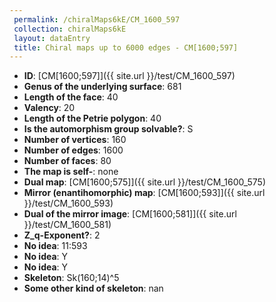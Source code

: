 ```yaml
--- 
 permalink: /chiralMaps6kE/CM_1600_597 
 collection: chiralMaps6kE
 layout: dataEntry
 title: Chiral maps up to 6000 edges - CM[1600;597]
---
```


- **ID**: [CM[1600;597]]({{ site.url }}/test/CM_1600_597)
- **Genus of the underlying surface**: 681
- **Length of the face**: 40
- **Valency**: 20
- **Length of the Petrie polygon**: 40
- **Is the automorphism group solvable?**: S
- **Number of vertices**: 160
- **Number of edges**: 1600
- **Number of faces**: 80
- **The map is self-**: none
- **Dual map**: [CM[1600;575]]({{ site.url }}/test/CM_1600_575)
- **Mirror (enantihomorphic) map**: [CM[1600;593]]({{ site.url }}/test/CM_1600_593)
- **Dual of the mirror image**: [CM[1600;581]]({{ site.url }}/test/CM_1600_581)
- **Z_q-Exponent?**: 2
- **No idea**:  11:593
- **No idea**: Y
- **No idea**: Y
- **Skeleton**: Sk(160;14)^5
- **Some other kind of skeleton**: nan
